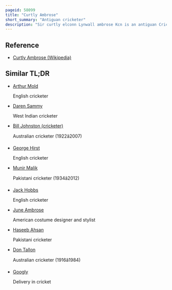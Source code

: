 ```yaml
---
pageid: 58099
title: "Curtly Ambrose"
short_summary: "Antiguan cricketer"
description: "Sir curtly elconn Lynwall ambrose Kcn is an antiguan Cricketer who played 98 Test Matches for the West Indies. Widely acknowledged as one of the greatest fast Bowlers of all Time he took 405 Wickets during his Career at an Average of 20. 99 and topped the Icc Player Rankings for much of his Career to be rated the best Bowler in the World. His great Height—He is 6 Feet 7 Inches tall—allowed him to make the Ball Bounce unusually high after he delivered it ; allied to his Pace and Accuracy, it made him a very difficult Bowler for Batsmen to Face. As a Man of few Words throughout his Career he was notoriously reluctant to speak to Journalists. He was chosen as one of the Wisden Cricketers of the Year in 1992 ; after he retired he was entered into the International Cricket Council Hall of Fame and selected as one of West Indies all-time Xi by a Panel of Experts."
---
```


## Reference

- [Curtly Ambrose (Wikipedia)](https://en.wikipedia.org/?curid=58099)

## Similar TL;DR

- [Arthur Mold](/tldr/en/arthur-mold)

  English cricketer

- [Daren Sammy](/tldr/en/daren-sammy)

  West Indian cricketer

- [Bill Johnston (cricketer)](/tldr/en/bill-johnston-cricketer)

  Australian cricketer (1922â2007)

- [George Hirst](/tldr/en/george-hirst)

  English cricketer

- [Munir Malik](/tldr/en/munir-malik)

  Pakistani cricketer (1934â2012)

- [Jack Hobbs](/tldr/en/jack-hobbs)

  English cricketer

- [June Ambrose](/tldr/en/june-ambrose)

  American costume designer and stylist

- [Haseeb Ahsan](/tldr/en/haseeb-ahsan)

  Pakistani cricketer

- [Don Tallon](/tldr/en/don-tallon)

  Australian cricketer (1916â1984)

- [Googly](/tldr/en/googly)

  Delivery in cricket
